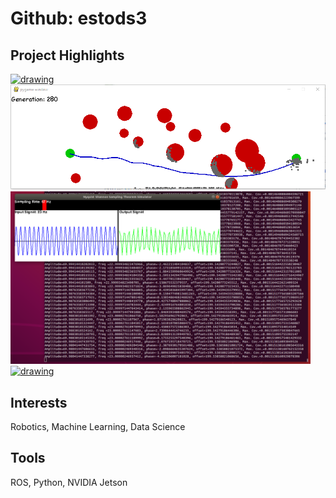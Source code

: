 # Github: estods3
## Project Highlights
<!-- Lines are 850 wide in homepage view -->
[<img src="https://github.com/estods3/JetTank/blob/master/documentation/linefollowing.gif" title="Line Following Robot" alt="drawing" width="234"/>](https://github.com/estods3/JetTank)<img src="https://github.com/estods3/PathPlanning-withGeneticAI/blob/master/pics/gen280.PNG" title="Path Planning Algorithm" alt="drawing" width="620"/><img src="https://github.com/estods3/Sampling-usingNyquistTheorem/blob/master/screenshots/FrequencyGreaterThanNyquist.png" title="Frequency Simulator" alt="drawing" width="480"/>[<img src="https://raw.githubusercontent.com/estods3/Tutorial-LegoRoboticClaw/master/documentation/closeupOfPerfBoard.jpg" title="LEGO Robotic Arm" alt="drawing" width="370"/>](https://github.com/estods3/Tutorial-LegoRoboticClaw)

## Interests
Robotics, Machine Learning, Data Science

## Tools
ROS, Python, NVIDIA Jetson

<!--
**estods3/estods3** is a ✨ _special_ ✨ repository because its `README.md` (this file) appears on your GitHub profile.
-->
